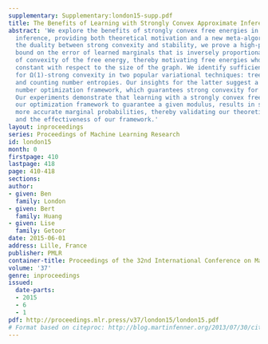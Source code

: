 ```yaml
---
supplementary: Supplementary:london15-supp.pdf
title: The Benefits of Learning with Strongly Convex Approximate Inference
abstract: 'We explore the benefits of strongly convex free energies in variational
  inference, providing both theoretical motivation and a new meta-algorithm. Using
  the duality between strong convexity and stability, we prove a high-probability
  bound on the error of learned marginals that is inversely proportional to the modulus
  of convexity of the free energy, thereby motivating free energies whose moduli are
  constant with respect to the size of the graph. We identify sufficient conditions
  for Ω(1)-strong convexity in two popular variational techniques: tree-reweighted
  and counting number entropies. Our insights for the latter suggest a novel counting
  number optimization framework, which guarantees strong convexity for any given modulus.
  Our experiments demonstrate that learning with a strongly convex free energy, using
  our optimization framework to guarantee a given modulus, results in substantially
  more accurate marginal probabilities, thereby validating our theoretical claims
  and the effectiveness of our framework.'
layout: inproceedings
series: Proceedings of Machine Learning Research
id: london15
month: 0
firstpage: 410
lastpage: 418
page: 410-418
sections: 
author:
- given: Ben
  family: London
- given: Bert
  family: Huang
- given: Lise
  family: Getoor
date: 2015-06-01
address: Lille, France
publisher: PMLR
container-title: Proceedings of the 32nd International Conference on Machine Learning
volume: '37'
genre: inproceedings
issued:
  date-parts:
  - 2015
  - 6
  - 1
pdf: http://proceedings.mlr.press/v37/london15/london15.pdf
# Format based on citeproc: http://blog.martinfenner.org/2013/07/30/citeproc-yaml-for-bibliographies/
---
```

